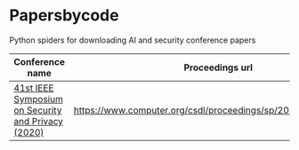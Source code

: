 # Papersbycode
Python spiders for downloading AI and security conference papers

|Conference name|Proceedings url|spider url|Notes|
|---------------|---------------|----------|-----|
|[41st IEEE Symposium on Security and Privacy (2020)](http://www.ieee-security.org/TC/SP2020/index.html)|https://www.computer.org/csdl/proceedings/sp/2020/1dAAQaOrrva|https://github.com/xieldy/Papersbycode/blob/master/sp2020.py|104 papers|
